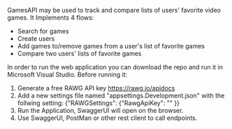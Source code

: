 GamesAPI may be used to track and compare lists of users' favorite video games.
It Implements 4 flows:
- Search for games
- Create users
- Add games to/remove games from a user's list of favorite games
- Compare two users' lists of favorite games

In order to run the web application you can download the repo and run it in Microsoft Visual Studio.
 Before running it:
 1. Generate a free RAWG API key https://rawg.io/apidocs
 2.  Add a new settings file named "appsettings.Development.json" with the follwing setting:
    {"RAWGSettings": {"RawgApiKey": "<key>" }}
 4. Run the Application, SwaggerUI will open on the browser.
 5. Use SwaggerUI, PostMan or other rest client to call endpoints.

 
